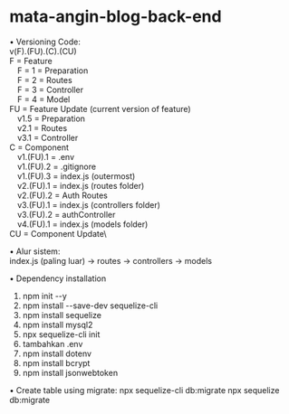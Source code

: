 # mata-angin-blog-back-end

• Versioning Code:\
v(F).(FU).(C).(CU)\
F = Feature\
&emsp;F = 1 = Preparation\
&emsp;F = 2 = Routes\
&emsp;F = 3 = Controller\
&emsp;F = 4 = Model\
FU = Feature Update (current version of feature)\
&emsp;v1.5 = Preparation\
&emsp;v2.1 = Routes\
&emsp;v3.1 = Controller\
C = Component\
&emsp;v1.(FU).1 = .env\
&emsp;v1.(FU).2 = .gitignore\
&emsp;v1.(FU).3 = index.js (outermost)\
&emsp;v2.(FU).1 = index.js (routes folder)\
&emsp;v2.(FU).2 = Auth Routes\
&emsp;v3.(FU).1 = index.js (controllers folder)\
&emsp;v3.(FU).2 = authController\
&emsp;v4.(FU).1 = index.js (models folder)\
CU = Component Update\

• Alur sistem:\
index.js (paling luar) -> routes -> controllers -> models

• Dependency installation
1. npm init --y
2. npm install --save-dev sequelize-cli
3. npm install sequelize
4. npm install mysql2
5. npx sequelize-cli init
6. tambahkan .env
7. npm install dotenv
8. npm install bcrypt
9. npm install jsonwebtoken

• Create table using migrate:
npx sequelize-cli db:migrate
npx sequelize db:migrate

